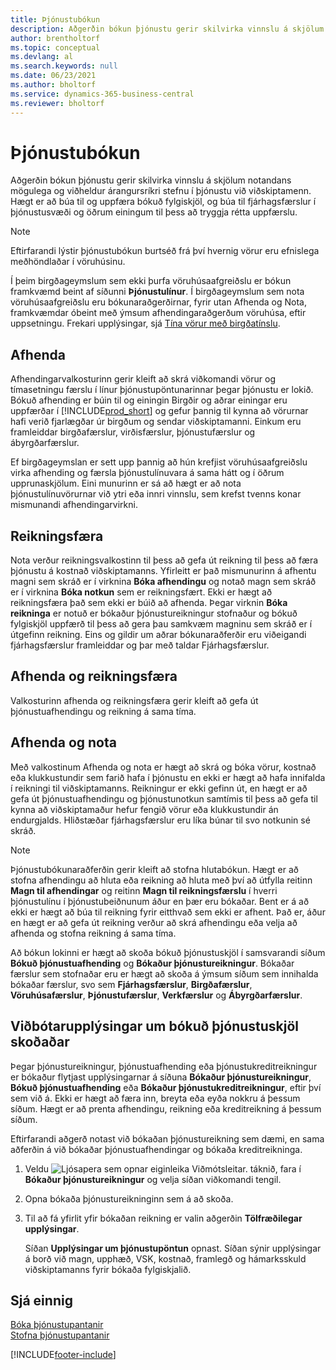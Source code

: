 ```yaml
---
title: Þjónustubókun
description: Aðgerðin bókun þjónustu gerir skilvirka vinnslu á skjölum notandans mögulega og viðheldur árangursríkri stefnu í þjónustu við viðskiptamenn.
author: brentholtorf
ms.topic: conceptual
ms.devlang: al
ms.search.keywords: null
ms.date: 06/23/2021
ms.author: bholtorf
ms.service: dynamics-365-business-central
ms.reviewer: bholtorf
---
```

# <a name="service-posting"></a>Þjónustubókun
Aðgerðin bókun þjónustu gerir skilvirka vinnslu á skjölum notandans mögulega og viðheldur árangursríkri stefnu í þjónustu við viðskiptamenn. Hægt er að búa til og uppfæra bókuð fylgiskjöl, og búa til fjárhagsfærslur í þjónustusvæði og öðrum einingum til þess að tryggja rétta uppfærslu.  

> [!NOTE]  
>  Eftirfarandi lýstir þjónustubókun burtséð frá því hvernig vörur eru efnislega meðhöndlaðar í vöruhúsinu.  
>   
>  Í þeim birgðageymslum sem ekki þurfa vöruhúsaafgreiðslu er bókun framkvæmd beint af síðunni **Þjónustulínur**. Í birgðageymslum sem nota vöruhúsaafgreiðslu eru bókunaraðgerðirnar, fyrir utan Afhenda og Nota, framkvæmdar óbeint með ýmsum afhendingaraðgerðum vöruhúsa, eftir uppsetningu. Frekari upplýsingar, sjá [Tína vörur með birgðatínslu](warehouse-how-to-pick-items-with-inventory-picks.md).  

## <a name="ship"></a>Afhenda
Afhendingarvalkosturinn gerir kleift að skrá viðkomandi vörur og tímasetningu færslu í línur þjónustupöntunarinnar þegar þjónustu er lokið. Bókuð afhending er búin til og einingin Birgðir og aðrar einingar eru uppfærðar í [!INCLUDE[prod_short](includes/prod_short.md)] og gefur þannig til kynna að vörurnar hafi verið fjarlægðar úr birgðum og sendar viðskiptamanni. Einkum eru framleiddar birgðafærslur, virðisfærslur, þjónustufærslur og ábyrgðarfærslur.  

Ef birgðageymslan er sett upp þannig að hún krefjist vöruhúsaafgreiðslu virka afhending og færsla þjónustulínuvara á sama hátt og í öðrum upprunaskjölum. Eini munurinn er sá að hægt er að nota þjónustulínuvörurnar við ytri eða innri vinnslu, sem krefst tvenns konar mismunandi afhendingarvirkni.

## <a name="invoice"></a>Reikningsfæra
Nota verður reikningsvalkostinn til þess að gefa út reikning til þess að færa þjónustu á kostnað viðskiptamanns. Yfirleitt er það mismunurinn á afhentu magni sem skráð er í virknina **Bóka afhendingu** og notað magn sem skráð er í virknina **Bóka notkun** sem er reikningsfært. Ekki er hægt að reikningsfæra það sem ekki er búið að afhenda. Þegar virknin **Bóka reikninga** er notuð er bókaður þjónustureikningur stofnaður og bókuð fylgiskjöl uppfærð til þess að gera þau samkvæm magninu sem skráð er í útgefinn reikning. Eins og gildir um aðrar bókunaraðferðir eru viðeigandi fjárhagsfærslur framleiddar og þar með taldar Fjárhagsfærslur.  

## <a name="ship-and-invoice"></a>Afhenda og reikningsfæra
Valkosturinn afhenda og reikningsfæra gerir kleift að gefa út þjónustuafhendingu og reikning á sama tíma.  

## <a name="ship-and-consume"></a>Afhenda og nota
Með valkostinum Afhenda og nota er hægt að skrá og bóka vörur, kostnað eða klukkustundir sem farið hafa í þjónustu en ekki er hægt að hafa innifalda í reikningi til viðskiptamanns. Reikningur er ekki gefinn út, en hægt er að gefa út þjónustuafhendingu og þjónustunotkun samtímis til þess að gefa til kynna að viðskiptamaður hefur fengið vörur eða klukkustundir án endurgjalds. Hliðstæðar fjárhagsfærslur eru líka búnar til svo notkunin sé skráð.  

> [!NOTE]  
>  Þjónustubókunaraðferðin gerir kleift að stofna hlutabókun. Hægt er að stofna afhendingu að hluta eða reikning að hluta með því að útfylla reitinn **Magn til afhendingar** og reitinn **Magn til reikningsfærslu** í hverri þjónustulínu í þjónustubeiðnunum áður en þær eru bókaðar. Bent er á að ekki er hægt að búa til reikning fyrir eitthvað sem ekki er afhent. Það er, áður en hægt er að gefa út reikning verður að skrá afhendingu eða velja að afhenda og stofna reikning á sama tíma.  

Að bókun lokinni er hægt að skoða bókuð þjónustuskjöl í samsvarandi síðum **Bókuð þjónustuafhending** og **Bókaður þjónustureikningur**. Bókaðar færslur sem stofnaðar eru er hægt að skoða á ýmsum síðum sem innihalda bókaðar færslur, svo sem **Fjárhagsfærslur**, **Birgðafærslur**, **Vöruhúsafærslur**, **Þjónustufærslur**, **Verkfærslur** og **Ábyrgðarfærslur**.  

## <a name="to-view-information-about-a-posted-service-document"></a>Viðbótarupplýsingar um bókuð þjónustuskjöl skoðaðar
Þegar þjónustureikningur, þjónustuafhending eða þjónustukreditreikningur er bókaður flytjast upplýsingarnar á síðuna **Bókaður þjónustureikningur**, **Bókuð þjónustuafhending** eða **Bókaður þjónustukreditreikningur**, eftir því sem við á. Ekki er hægt að færa inn, breyta eða eyða nokkru á þessum síðum. Hægt er að prenta afhendingu, reikning eða kreditreikning á þessum síðum.  

Eftirfarandi aðgerð notast við bókaðan þjónustureikning sem dæmi, en sama aðferðin á við bókaðar þjónustuafhendingar og bókaða kreditreikninga.  

1. Veldu ![Ljósapera sem opnar eiginleika Viðmótsleitar.](media/ui-search/search_small.png "Segðu mér hvað þú vilt gera") táknið, fara í **Bókaður þjónustureikningur** og velja síðan viðkomandi tengil.  
2. Opna bókaða þjónustureikninginn sem á að skoða.  
3. Til að fá yfirlit yfir bókaðan reikning er valin aðgerðin **Tölfræðilegar upplýsingar**.  

    Síðan **Upplýsingar um þjónustupöntun** opnast. Síðan sýnir upplýsingar á borð við magn, upphæð, VSK, kostnað, framlegð og hámarksskuld viðskiptamanns fyrir bókaða fylgiskjalið.

## <a name="see-also"></a>Sjá einnig
[Bóka þjónustupantanir](service-how-to-post-service-orders.md)   
[Stofna þjónustupantanir](service-how-to-create-service-orders.md)


[!INCLUDE[footer-include](includes/footer-banner.md)]
